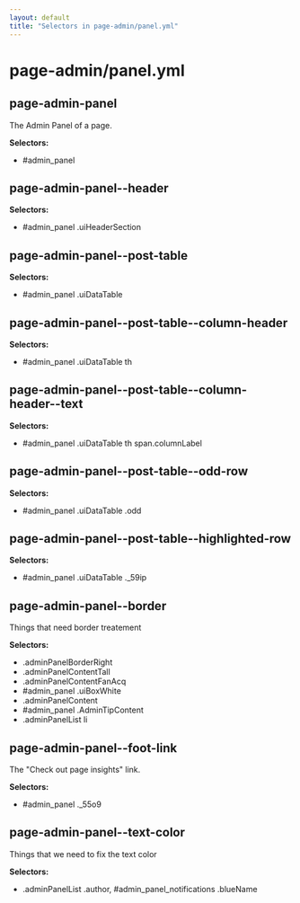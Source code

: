 ```yaml
---
layout: default
title: "Selectors in page-admin/panel.yml"
---
```


# page-admin/panel.yml



## page-admin-panel


The Admin Panel of a page.


__Selectors:__

 * \#admin\_panel



## page-admin-panel--header

__Selectors:__

 * \#admin\_panel .uiHeaderSection



## page-admin-panel--post-table

__Selectors:__

 * \#admin\_panel .uiDataTable



## page-admin-panel--post-table--column-header

__Selectors:__

 * \#admin\_panel .uiDataTable th



## page-admin-panel--post-table--column-header--text

__Selectors:__

 * \#admin\_panel .uiDataTable th span.columnLabel



## page-admin-panel--post-table--odd-row

__Selectors:__

 * \#admin\_panel .uiDataTable .odd



## page-admin-panel--post-table--highlighted-row

__Selectors:__

 * \#admin\_panel .uiDataTable .\_59ip



## page-admin-panel--border

Things that need border treatement

__Selectors:__

 * .adminPanelBorderRight
 * .adminPanelContentTall
 * .adminPanelContentFanAcq
 * \#admin\_panel .uiBoxWhite
 * .adminPanelContent
 * \#admin\_panel .AdminTipContent
 * .adminPanelList li



## page-admin-panel--foot-link


The "Check out page insights" link.


__Selectors:__

 * \#admin\_panel .\_55o9



## page-admin-panel--text-color


Things that we need to fix the text color


__Selectors:__

 * .adminPanelList .author, \#admin\_panel\_notifications .blueName

